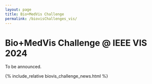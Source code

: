 ```yaml
---
layout: page
title: Bio+MedVis Challenge
permalink: /biovisChallenges_vis/
---
```


# Bio+MedVis Challenge @ IEEE VIS 2024

To be announced.

{% include_relative biovis_challenge_news.html %}
